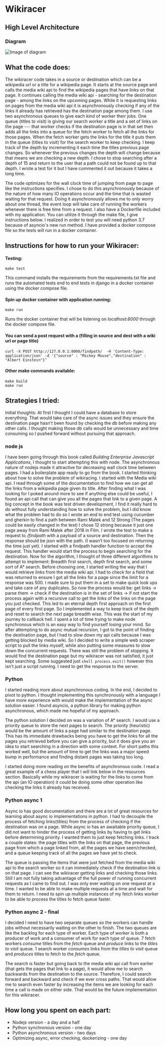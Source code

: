# Wikiracer 

## High Level Architecture 
### Diagram
![Image of diagram](https://user-images.githubusercontent.com/11155241/79872394-966ab800-839a-11ea-8011-41cd8c68fa53.png)

## What the code does:
The wikiracer code takes in a source or destination which can be a wikipedia url or a title for a wikipedia page. It starts at the source page and calls the media wiki api to find the wikipedia pages that have links on that page. It continues calling the media wiki api - searching for the destination page - among the links on the upcoming pages. While it is requesting links on pages from the media wiki api it is asynchronously checking if any of the links it already has retrieved has the destination page among them. I use two asynchronous queues to give each kind of worker their jobs. One queue (titles to visit) is giving our search worker a title and a set of links on the page --- that worker checks if the destination page is in that set then adds all the links into a queue for the fetch worker to fetch all the links for those pages. When the fetch worker gets the links for the title it puts them in the queue (titles to visit) for the search worker to keep checking. I keep track of the depth by incrementing it each time the titles previous page changes. So whenever the previous changes the depth will change because that means we are checking a new depth. I chose to stop searching after a depth of 15 and return to the user that a path could not be found up to that depth. I wrote a test for it but I have commented it out because it takes a long time.

The code optimizes for the wall clock time of jumping from page to page like the instructions specifies. I chose to do this asynchronously because of the nature of how many IO operations occur and the time that is wasted waiting for that request. Doing it asynchronously allows me to only worry about one thread, the event loop will take care of running the workers whenever there is free time from a request. 
I also have a Dockerfile included with my application. You can utilize it through the make file, I give instructions below. I realized in order to test you will need python 3.7 because of asyncio's new run method. I have provided a docker compose file so the tests will run in a docker container. 

## Instructions for how to run your Wikiracer:
#### Testing:
```Shell 
make test
```
This command installs the requirements from the requirements.txt file and runs the automated tests end to end tests in django in a docker container using the docker compose file.

#### Spin up docker container with application running:
 ```Shell
 make run
 ```
Runs the docker container that will be listening on *localhost:8000* through the docker compose file.

#### You can send a post request with a (filling in source and dest with a wiki url or page title)
```Shell 
curl -X POST http://127.0.0.1:8000/findpath/  -H 'Content-Type: application/json' -d '{"source" : "Mickey Mouse","destination" : "Albert Einstein"}’
```

#### Other make commands available:
 ```Shell
 make build
 make run
 ```
 
## Strategies I tried:
Initial thoughts:
At first I thought I could have a database to store everything. That would take care of the async issues and they ensure the destination page hasn't been found by checking the db before making any other calls. I thought making those db calls would be unnecessary and time consuming so I pushed forward without pursuing that approach.

### node js

I have been going through this book called *Building Enterprise Javascript Applications*, I thought to start attempting this with node. The asynchronous nature of nodejs made it attractive for decreasing wall clock time between pages. I had a boilerplate app ready to go from the book. I started thinking about how to solve the problem of wikiracing. 
I started with the Media wiki api. I read through some of the documentation to find how we can get all the links from a wikipedia page given its title. After finding what I was looking for I poked around more to see if anything else could be useful, I found an api call that can give you all the pages that link to a given page. 
A big concept in the book was test driven development, I find it really hard to do without fully understanding how to solve the problem, but I did know what the problem had to do so I wrote an end to end test using cucumber and gherkin to find a path between Rami Malek and 12 Strong (The pages could be easily changed in the test) I chose 12 strong because it just one page away from Rami Malek after 2018 in Film. 
I wrote the test to make a request to */findpath* with a payload of a source and destination. Then the response should be json with the path. (I wasn’t too focused on returning the time just yet). I started with a findpath handler function to accept the request. This handler would start the process to begin searching for the destination.
Now for the algorithm,  I thought of three different algorithms to attempt to implement: Breadth first search, depth first search, and some sort of A* search.
Before choosing one, I started writing the way that I would retrieve links from the media wiki api. I had to check for a field that was returned to ensure I got all the links for a page since the limit for a response was 500. I made sure to put them in a set to make quick look ups and take care of any duplicates. 
So now the process would be: get links -> parse them -> check if the destination is in the set of links -> if not start the process again with a recursive call to get the links of the links on the page you just checked. This led to an eternal depth first approach on the first page of every first page. So I implemented a way to keep track of the depth and reset to search the next page breadth wise. This was the start of my journey to callback hell. 
I spent a lot of time trying to make node synchronous which is an easy way to find yourself losing your mind. So after attempting to do async mutual recursion, I got to the point of finding the destination page, but I had to slow down my api calls because I was getting blocked by media wiki. So I decided to write a simple web scraper script to pull the links myself, while also putting some measures to slow down the concurrent requests.
There was still the problem of stopping. It would find the destination page but my wikiracer was not satisfied, it just kept searching. Some suggested just ```shell process.exit()``` however this isn’t just a script running. I need to get the response to the server.

### Python

I started reading more about asynchronous coding. In the end, I decided to pivot to python. I thought implementing this synchronously with a language I have more experience with would make the implementation of the async solution easier. I found asyncio, a python library for making python asynchronous, which made me hopeful of my approach.

The python solution I decided on was a variation of A* search. I would use a priority queue to store the next pages to search. The priority (heuristic) would be the amount of links a page had similar to the destination page. This has its immediate drawbacks being you have to get the links for all the pages you retrieved before you can give a priority, but it does give you an idea to start searching in a direction with some context. For short paths this worked well, but the amount of time to get the links was a major speed bump in performance and finding distant pages was taking too long.

I started doing more reading on the benefits of asynchronous code. I read a great example of a chess player that I will link below in the resources section. Basically while my wikiracer is waiting for the links to come from the api (an IO operation) it could be doing some other operation like checking the links it already has received. 

### Python async 1

Async io has good documentation and there are a lot of great resources for learning about async io implementations in python. I had to decouple the process of fetching links(titles) from the process of checking if the destination was on a page. While async io has an awaitable priority queue, I did not want to hinder the process of getting links by having to get links before determining priority. I wanted them to just keep fetching links. I track a couple states: the page titles with the links on that page, the previous page from which a page linked from, all the pages we have seen/checked, and a queue keeping track of all the pages we have yet to check.

The queue is passing the items that were just fetched from the media wiki api to the search worker so it can immediately check if the destination link is on that page. I can see the wikiracer getting links and checking those links. Still I am not fully taking advantage of the full power of running concurrent requests as I came to find out. I was only ever waiting on one request at a time. I wanted to be able to make multiple requests at a time and wait for them to return. I need to spin up multiple instances of my fetch links worker to be able to process the titles to fetch queue faster. 

### Python async 2 - final

I decided I need to have two separate queues so the workers can handle jobs without necessarily waiting on the other to finish. The two queues are like the backlog for each type of worker. Each type of worker is both a producer of work and a consumer of work for each type of queue. 
7 fetch workers *consume* titles from the *fetch* queue and *produce* links to the *titles to visit* queue.
1 search worker *consumes* links from the *titles to visit* queue and *produces* titles to fetch to the *fetch* queue. 
 
The search is faster but going back to the media wiki api call from earlier (that gets the pages that link to a page), it would allow me to search backwards from the destination to the source. Therefore, I could search forward and backward and check if we ever cross paths. That would allow me to search even faster by increasing the items we are looking for each time a call is made on either side. That would be the future implementation for this wikiracer. 

## How long you spent on each part:
* Nodejs version - 				    a day and a half
* Python synchronous version - 			    one day
* Python asynchronous version - 			    two days
* Optimizing async, error checking, dockerizing -	    one day 
